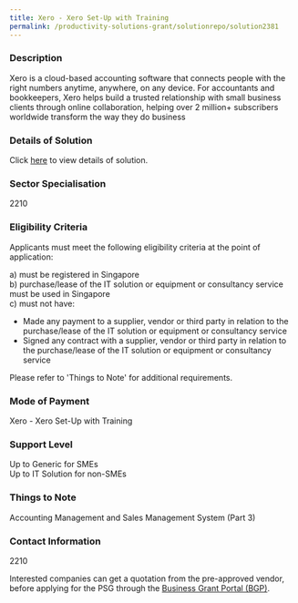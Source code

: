 ```yaml
---
title: Xero - Xero Set-Up with Training
permalink: /productivity-solutions-grant/solutionrepo/solution2381
---
```


### Description

Xero is a cloud-based accounting software that connects people with the right numbers anytime, anywhere, on any device. For accountants and bookkeepers, Xero helps build a trusted relationship with small business clients through online collaboration, helping over 2 million+ subscribers worldwide transform the way they do business

### Details of Solution

Click <a href='Budget Accounts Pte Ltd' target='_blank' rel='noopener'>here</a> to view details of solution.

### Sector Specialisation

 2210 

### Eligibility Criteria

Applicants must meet the following eligibility criteria at the point of application:

a) must be registered in Singapore <br>
b) purchase/lease of the IT solution or equipment or consultancy service must be used in Singapore <br>
c) must not have:
- Made any payment to a supplier, vendor or third party in relation to the purchase/lease of the IT solution or equipment or consultancy service
- Signed any contract with a supplier, vendor or third party in relation to the purchase/lease of the IT solution or equipment or consultancy service

Please refer to 'Things to Note' for additional requirements.

### Mode of Payment
Xero - Xero Set-Up with Training

### Support Level
Up to Generic for SMEs <br>
Up to IT Solution for non-SMEs

### Things to Note
Accounting Management and Sales Management System (Part 3)

### Contact Information
2210

Interested companies can get a quotation from the pre-approved vendor, before applying for the PSG through the <a target='_blank' rel='noopener' href='https://www.businessgrants.gov.sg/'>Business Grant Portal (BGP)</a>.
